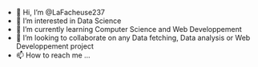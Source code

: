 - 👋 Hi, I’m @LaFacheuse237
- 👀 I’m interested in Data Science
- 🌱 I’m currently learning Computer Science and Web Developpement
- 💞️ I’m looking to collaborate on any Data fetching, Data analysis or Web Developpement project
- 📫 How to reach me ...

<!---
LaFacheuse237/LaFacheuse237 is a ✨ special ✨ repository because its `README.md` (this file) appears on your GitHub profile.
You can click the Preview link to take a look at your changes.
--->
